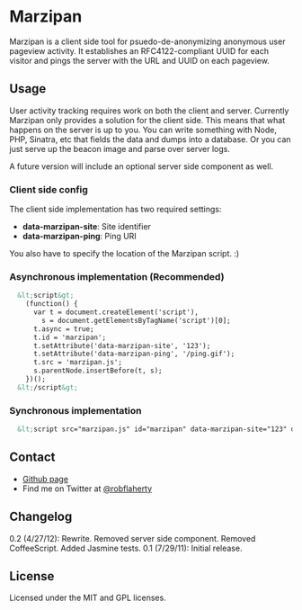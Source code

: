 # Marzipan
Marzipan is a client side tool for psuedo-de-anonymizing anonymous user pageview activity. It establishes an RFC4122-compliant UUID for each visitor and pings the server with the URL and UUID on each pageview.

## Usage
User activity tracking requires work on both the client and server. Currently Marzipan only provides a solution for the client side. This means that what happens on the server is up to you. You can write something with Node, PHP, Sinatra, etc that fields the data and dumps into a database. Or you can just serve up the beacon image and parse over server logs.

A future version will include an optional server side component as well.

### Client side config
The client side implementation has two required settings:

* **data-marzipan-site**: Site identifier
* **data-marzipan-ping**: Ping URI

You also have to specify the location of the Marzipan script. :)

### Asynchronous implementation (Recommended)
```html
  &lt;script&gt;
    (function() {
      var t = document.createElement('script'),
        s = document.getElementsByTagName('script')[0];
      t.async = true;
      t.id = 'marzipan';
      t.setAttribute('data-marzipan-site', '123');
      t.setAttribute('data-marzipan-ping', '/ping.gif');
      t.src = 'marzipan.js';
      s.parentNode.insertBefore(t, s);
    })();
  &lt;/script&gt;
```
### Synchronous implementation
```html
  &lt;script src="marzipan.js" id="marzipan" data-marzipan-site="123" data-marzipan-ping="/ping.gif"&gt;&lt;/script&gt;
```

## Contact
* [Github page](https://github.com/robflaherty/marzipan/)
* Find me on Twitter at [@robflaherty](https://twitter.com/#!/robflaherty)

## Changelog
0.2 (4/27/12): Rewrite. Removed server side component. Removed CoffeeScript. Added Jasmine tests.
0.1 (7/29/11): Initial release.

## License
Licensed under the MIT and GPL licenses.